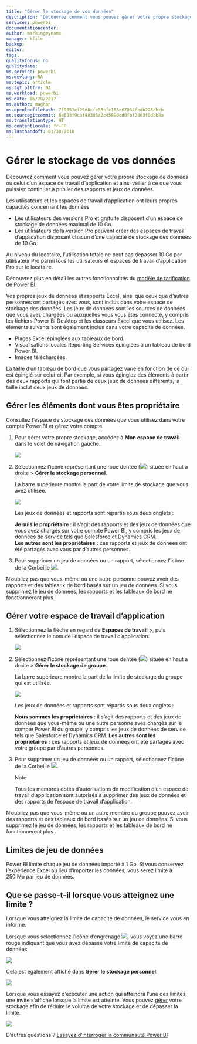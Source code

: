 ```yaml
---
title: "Gérer le stockage de vos données"
description: "Découvrez comment vous pouvez gérer votre propre stockage de données ou celui d’un espace de travail d’application et ainsi veiller à ce que vous puissiez continuer à publier des rapports et jeux de données."
services: powerbi
documentationcenter: 
author: markingmyname
manager: kfile
backup: 
editor: 
tags: 
qualityfocus: no
qualitydate: 
ms.service: powerbi
ms.devlang: NA
ms.topic: article
ms.tgt_pltfrm: NA
ms.workload: powerbi
ms.date: 06/28/2017
ms.author: maghan
ms.openlocfilehash: 7f9651ef25d8cfe98efc163c67034fedb225dbcb
ms.sourcegitcommit: 6e693f9caf98385a2c45890cd0fbf2403f0dbb8a
ms.translationtype: HT
ms.contentlocale: fr-FR
ms.lasthandoff: 01/30/2018
---
```

# <a name="manage-your-data-storage"></a>Gérer le stockage de vos données
Découvrez comment vous pouvez gérer votre propre stockage de données ou celui d’un espace de travail d’application et ainsi veiller à ce que vous puissiez continuer à publier des rapports et jeux de données.

Les utilisateurs et les espaces de travail d’application ont leurs propres capacités concernant les données

* Les utilisateurs des versions Pro et gratuite disposent d’un espace de stockage de données maximal de 10 Go.
* Les utilisateurs de la version Pro peuvent créer des espaces de travail d’application disposant chacun d’une capacité de stockage des données de 10 Go.

Au niveau du locataire, l’utilisation totale ne peut pas dépasser 10 Go par utilisateur Pro parmi tous les utilisateurs et espaces de travail d’application Pro sur le locataire.

Découvrez plus en détail les autres fonctionnalités du [modèle de tarification de Power BI](https://powerbi.microsoft.com/pricing).

Vos propres jeux de données et rapports Excel, ainsi que ceux que d’autres personnes ont partagés avec vous, sont inclus dans votre espace de stockage des données. Les jeux de données sont les sources de données que vous avez chargées ou auxquelles vous vous êtes connecté, y compris les fichiers Power BI Desktop et les classeurs Excel que vous utilisez. Les éléments suivants sont également inclus dans votre capacité de données.

* Plages Excel épinglées aux tableaux de bord.
* Visualisations locales Reporting Services épinglées à un tableau de bord Power BI.
* Images téléchargées.

La taille d’un tableau de bord que vous partagez varie en fonction de ce qui est épinglé sur celui-ci. Par exemple, si vous épinglez des éléments à partir des deux rapports qui font partie de deux jeux de données différents, la taille inclut deux jeux de données.

<a name="manage"/>

## <a name="manage-items-owned-by-you"></a>Gérer les éléments dont vous êtes propriétaire
Consultez l’espace de stockage des données que vous utilisez dans votre compte Power BI et gérez votre compte.

1. Pour gérer votre propre stockage, accédez à **Mon espace de travail** dans le volet de navigation gauche.
   
    ![](media/service-admin-manage-your-data-storage-in-power-bi/pbi_myworkspace.png)
2. Sélectionnez l’icône représentant une roue dentée (![](media/service-admin-manage-your-data-storage-in-power-bi/pbi_gearicon.png)) située en haut à droite \> **Gérer le stockage personnel**.
   
    La barre supérieure montre la part de votre limite de stockage que vous avez utilisée.
   
    ![](media/service-admin-manage-your-data-storage-in-power-bi/pbi_persnlstorage.png)
   
    Les jeux de données et rapports sont répartis sous deux onglets :
   
    **Je suis le propriétaire :** il s’agit des rapports et des jeux de données que vous avez chargés sur votre compte Power BI, y compris les jeux de données de service tels que Salesforce et Dynamics CRM.  
    **Les autres sont les propriétaires :** ces rapports et jeux de données ont été partagés avec vous par d’autres personnes.
3. Pour supprimer un jeu de données ou un rapport, sélectionnez l’icône de la Corbeille ![](media/service-admin-manage-your-data-storage-in-power-bi/pbi_deleteicon.png).

N’oubliez pas que vous-même ou une autre personne pouvez avoir des rapports et des tableaux de bord basés sur un jeu de données. Si vous supprimez le jeu de données, les rapports et les tableaux de bord ne fonctionneront plus.

## <a name="manage-your-app-workspace"></a>Gérer votre espace de travail d’application
1. Sélectionnez la flèche en regard de **Espaces de travail** \>, puis sélectionnez le nom de l’espace de travail d’application.
   
    ![](media/service-admin-manage-your-data-storage-in-power-bi/pbi_groupworkspaces.png)
2. Sélectionnez l’icône représentant une roue dentée (![](media/service-admin-manage-your-data-storage-in-power-bi/pbi_gearicon.png)) située en haut à droite \> **Gérer le stockage de groupe**.
   
    La barre supérieure montre la part de la limite de stockage du groupe qui est utilisée.
   
    ![](media/service-admin-manage-your-data-storage-in-power-bi/pbi_groupstorage.png)
   
    Les jeux de données et rapports sont répartis sous deux onglets :
   
    **Nous sommes les propriétaires :** il s’agit des rapports et des jeux de données que vous-même ou une autre personne avez chargés sur le compte Power BI du groupe, y compris les jeux de données de service tels que Salesforce et Dynamics CRM.
    **Les autres sont les propriétaires :** ces rapports et jeux de données ont été partagés avec votre groupe par d’autres personnes.
3. Pour supprimer un jeu de données ou un rapport, sélectionnez l’icône de la Corbeille ![](media/service-admin-manage-your-data-storage-in-power-bi/pbi_deleteicon.png).
   
   > [!NOTE]
   > Tous les membres dotés d’autorisations de modification d’un espace de travail d’application sont autorisés à supprimer des jeux de données et des rapports de l’espace de travail d’application.
   > 
   > 

N’oubliez pas que vous-même ou un autre membre du groupe pouvez avoir des rapports et des tableaux de bord basés sur un jeu de données. Si vous supprimez le jeu de données, les rapports et les tableaux de bord ne fonctionneront plus.

## <a name="dataset-limits"></a>Limites de jeu de données
Power BI limite chaque jeu de données importé à 1 Go. Si vous conservez l’expérience Excel au lieu d’importer les données, vous serez limité à 250 Mo par jeu de données.

## <a name="what-happens-when-you-hit-a-limit"></a>Que se passe-t-il lorsque vous atteignez une limite ?
Lorsque vous atteignez la limite de capacité de données, le service vous en informe. 

Lorsque vous sélectionnez l’icône d’engrenage ![](media/service-admin-manage-your-data-storage-in-power-bi/pbi_gearicon.png), vous voyez une barre rouge indiquant que vous avez dépassé votre limite de capacité de données.

![](media/service-admin-manage-your-data-storage-in-power-bi/manage-storage-limit.png)

Cela est également affiché dans **Gérer le stockage personnel**.

 ![](media/service-admin-manage-your-data-storage-in-power-bi/manage-storage-limit2.png)

 Lorsque vous essayez d’exécuter une action qui atteindra l’une des limites, une invite s’affiche lorsque la limite est atteinte. Vous pouvez [gérer](#manage) votre stockage afin de réduire le volume de votre stockage et de dépasser la limite.

 ![](media/service-admin-manage-your-data-storage-in-power-bi/powerbi-pro-over-limit.png)

 D’autres questions ? [Essayez d’interroger la communauté Power BI](http://community.powerbi.com/)

